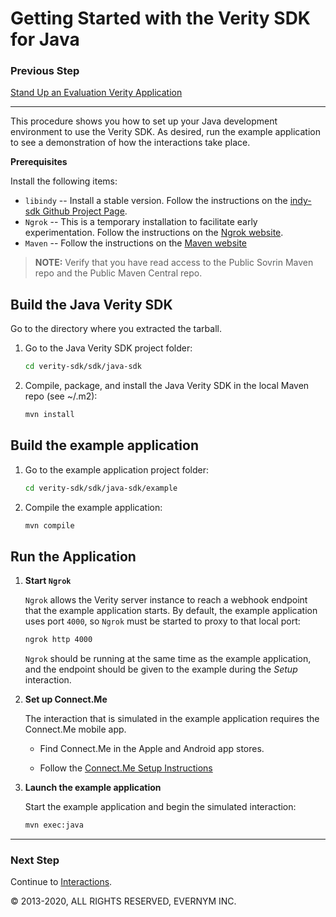 # Getting Started with the Verity SDK for Java

### Previous Step

[Stand Up an Evaluation Verity Application](../../../README.md#cloud)

---

This procedure shows you how to set up your Java development environment to use the Verity SDK. As desired, 
run the example application to see a demonstration of how the interactions take place. 

**Prerequisites**

Install the following items:
* `libindy` -- Install a stable version. Follow the instructions on the 
[indy-sdk Github Project Page](https://github.com/hyperledger/indy-sdk#installing-the-sdk).
* `Ngrok` -- This is a temporary installation to facilitate early experimentation. 
Follow the instructions on the [Ngrok website](https://ngrok.com/download).
* `Maven` -- Follow the instructions on the [Maven website](http://maven.apache.org/download.cgi)

> **NOTE:** Verify that you have read access to the Public Sovrin Maven repo and the Public Maven Central repo.

## Build the Java Verity SDK

Go to the directory where you extracted the tarball.

1. Go to the Java Verity SDK project folder:

   ```sh
   cd verity-sdk/sdk/java-sdk
   ```

2. Compile, package, and install the Java Verity SDK in the local Maven repo (see ~/.m2):

   ```sh
   mvn install
   ```

## Build the example application

1. Go to the example application project folder:
  
   ```sh
   cd verity-sdk/sdk/java-sdk/example
   ```

2. Compile the example application:

   ```sh
   mvn compile
   ```
   
## Run the Application

1. **Start `Ngrok`**

   `Ngrok` allows the Verity server instance to reach a webhook endpoint that the example application starts. 
   By default, the example application uses port `4000`, so `Ngrok` must be started to proxy to that local port:
   
   ```sh
   ngrok http 4000
   ```
   
   `Ngrok` should be running at the same time as the example application, and the endpoint should be given 
   to the example during the *Setup* interaction.

   <a id="connectme"></a>

2. **Set up Connect.Me**

   The interaction that is simulated in the example application requires the Connect.Me mobile app. 

   * Find Connect.Me in the Apple and Android app stores. 

   * Follow the [Connect.Me Setup Instructions](../ConnectMe.md)

   
3. **Launch the example application**

   Start the example application and begin the simulated interaction:
   
   ```sh
   mvn exec:java
   ``` 

--- 

### Next Step

Continue to [Interactions](../Interactions.md).

© 2013-2020, ALL RIGHTS RESERVED, EVERNYM INC.